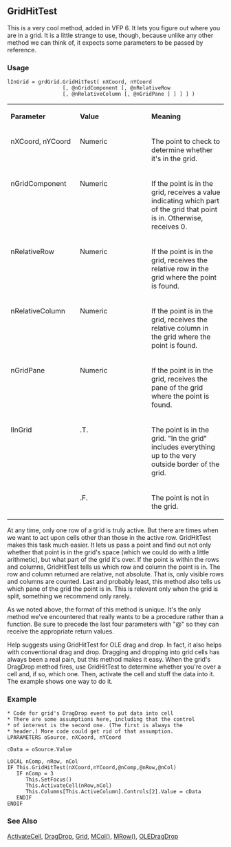 ## GridHitTest

This is a very cool method, added in VFP 6. It lets you figure out where you are in a grid. It is a little strange to use, though, because unlike any other method we can think of, it expects some parameters to be passed by reference.

### Usage

```foxpro
lInGrid = grdGrid.GridHitTest( nXCoord, nYCoord
                  [, @nGridComponent [, @nRelativeRow
                  [, @nRelativeColumn [, @nGridPane ] ] ] ] )
```
<table>
<tr>
  <td width="32%" valign="top">
  <p><b>Parameter</b></p>
  </td>
  <td width="23%" valign="top">
  <p><b>Value</b></p>
  </td>
  <td width="45%" valign="top">
  <p><b>Meaning</b></p>
  </td>
 </tr>
<tr>
  <td width="32%" valign="top">
  <p>nXCoord, nYCoord</p>
  </td>
  <td width="23%" valign="top">
  <p>Numeric</p>
  </td>
  <td width="45%" valign="top">
  <p>The point to check to determine whether it's in the grid.</p>
  </td>
 </tr>
<tr>
  <td width="32%" valign="top">
  <p>nGridComponent</p>
  </td>
  <td width="23%" valign="top">
  <p>Numeric</p>
  </td>
  <td width="45%" valign="top">
  <p>If the point is in the grid, receives a value indicating which part of the grid that point is in. Otherwise, receives 0.</p>
  </td>
 </tr>
<tr>
  <td width="32%" valign="top">
  <p>nRelativeRow</p>
  </td>
  <td width="23%" valign="top">
  <p>Numeric</p>
  </td>
  <td width="45%" valign="top">
  <p>If the point is in the grid, receives the relative row in the grid where the point is found.</p>
  </td>
 </tr>
<tr>
  <td width="32%" valign="top">
  <p>nRelativeColumn</p>
  </td>
  <td width="23%" valign="top">
  <p>Numeric</p>
  </td>
  <td width="45%" valign="top">
  <p>If the point is in the grid, receives the relative column in the grid where the point is found.</p>
  </td>
 </tr>
<tr>
  <td width="32%" valign="top">
  <p>nGridPane</p>
  </td>
  <td width="23%" valign="top">
  <p>Numeric</p>
  </td>
  <td width="45%" valign="top">
  <p>If the point is in the grid, receives the pane of the grid where the point is found.</p>
  </td>
 </tr>
<tr>
  <td width="32%" rowspan="2" valign="top">
  <p>lInGrid</p>
  </td>
  <td width="23%" valign="top">
  <p>.T.</p>
  </td>
  <td width="45%" valign="top">
  <p>The point is in the grid. &quot;In the grid&quot; includes everything up to the very outside border of the grid.</p>
  </td>
 </tr>
<tr>
  <td width="33%" valign="top">
  <p>.F.</p>
  </td>
  <td width="67%" valign="top">
  <p>The point is not in the grid.</p>
  </td>
 </tr>
</table>

At any time, only one row of a grid is truly active. But there are times when we want to act upon cells other than those in the active row. GridHitTest makes this task much easier. It lets us pass a point and find out not only whether that point is in the grid's space (which we could do with a little arithmetic), but what part of the grid it's over. If the point is within the rows and columns, GridHitTest tells us which row and column the point is in. The row and column returned are relative, not absolute. That is, only visible rows and columns are counted. Last and probably least, this method also tells us which pane of the grid the point is in. This is relevant only when the grid is split, something we recommend only rarely. 

As we noted above, the format of this method is unique. It's the only method we've encountered that really wants to be a procedure rather than a function. Be sure to precede the last four parameters with "@" so they can receive the appropriate return values.

Help suggests using GridHitTest for OLE drag and drop. In fact, it also helps with conventional drag and drop. Dragging and dropping into grid cells has always been a real pain, but this method makes it easy. When the grid's DragDrop method fires, use GridHitTest to determine whether you're over a cell and, if so, which one. Then, activate the cell and stuff the data into it. The example shows one way to do it. 

### Example

```foxpro
* Code for grid's DragDrop event to put data into cell
* There are some assumptions here, including that the control
* of interest is the second one. (The first is always the
* header.) More code could get rid of that assumption.
LPARAMETERS oSource, nXCoord, nYCoord

cData = oSource.Value

LOCAL nComp, nRow, nCol
IF This.GridHitTest(nXCoord,nYCoord,@nComp,@nRow,@nCol)
   IF nComp = 3
      This.SetFocus()
      This.ActivateCell(nRow,nCol)
      This.Columns[This.ActiveColumn].Controls[2].Value = cData
   ENDIF
ENDIF
```
### See Also

[ActivateCell](s4g472.md), [DragDrop](s4g356.md), [Grid](s4g488.md), [MCol()](s4g192.md), [MRow()](s4g192.md), [OLEDragDrop](s4g823.md)